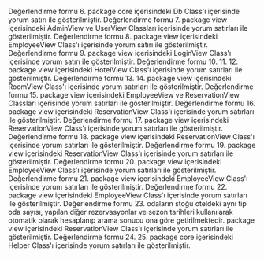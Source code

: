 Değerlendirme formu 6. package core içerisindeki Db Class'ı içerisinde yorum satırı ile gösterilmiştir.
Değerlendirme formu 7. package view içerisindeki AdminView ve UserView Classları içerisinde yorum satırları ile gösterilmiştir.
Değerlendirme formu 8. package view içerisindeki EmployeeView Class'ı içerisinde yorum satırı ile gösterilmiştir.
Değerlendirme formu 9. package view içerisindeki LoginView Class'ı içerisinde yorum satırı ile gösterilmiştir.
Değerlendirme formu 10. 11. 12. package view içerisindeki HotelView Class'ı içerisinde yorum satırları ile gösterilmiştir.
Değerlendirme formu 13. 14. package view içerisindeki RoomView Class'ı içerisinde yorum satırları ile gösterilmiştir.
Değerlendirme formu 15. package view içerisindeki EmployeeView ve ReservationView Classları içerisinde yorum satırları ile gösterilmiştir.
Değerlendirme formu 16. package view içerisindeki ReservationView Class'ı içerisinde yorum satırları ile gösterilmiştir.
Değerlendirme formu 17. package view içerisindeki ReservationView Class'ı içerisinde yorum satırları ile gösterilmiştir.
Değerlendirme formu 18. package view içerisindeki ReservationView Class'ı içerisinde yorum satırları ile gösterilmiştir.
Değerlendirme formu 19. package view içerisindeki ReservationView Class'ı içerisinde yorum satırları ile gösterilmiştir.
Değerlendirme formu 20. package view içerisindeki EmployeeView Class'ı içerisinde yorum satırları ile gösterilmiştir.
Değerlendirme formu 21. package view içerisindeki EmployeeView Class'ı içerisinde yorum satırları ile gösterilmiştir.
Değerlendirme formu 22. package view içerisindeki EmployeeView Class'ı içerisinde yorum satırları ile gösterilmiştir.
Değerlendirme formu 23. odaların stoğu oteldeki aynı tip oda sayısı, yapılan diğer rezervasyonlar ve sezon tarihleri kullanılarak otomatik olarak hesaplanıp arama sonucu ona göre getirilmektedir.
package view içerisindeki ReservationView Class'ı içerisinde yorum satırları ile gösterilmiştir.
Değerlendirme formu 24. 25. package core içerisindeki Helper Class'ı içerisinde yorum satırları ile gösterilmiştir.
